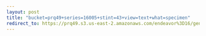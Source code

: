 ```yaml
---
layout: post
title: "bucket=prq49+series=16005+stint=43+view=text+what=specimen"
redirect_to: https://prq49.s3.us-east-2.amazonaws.com/endeavor%3D16/genomes/stage%3D0%2Bwhat%3Dgenerated/stint%3D43/series%3D16005/a%3Dgenome%2Bcriteria%3Dabundance%2Bmorph%3Dwildtype%2Bproc%3D0%2Bseries%3D16005%2Bstint%3D43%2Bthread%3D0%2Bvariation%3Dmaster%2Bext%3D.json.gz
---
```

